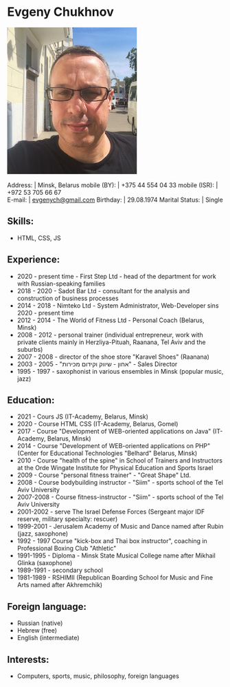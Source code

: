 # Evgeny Chukhnov

![Avatar alt-text](./avatar.jpg)

Address: | Minsk, Belarus
mobile (BY): | +375 44 554 04 33
mobile (ISR): | +972 53 705 66 67	
E-mail: | evgenych@gmail.com
Birthday: | 29.08.1974
Marital Status: | Single

## Skills:
* HTML, CSS, JS

## Experience:
* 2020 - present time - First Step Ltd - head of the department for work with Russian-speaking families
* 2018 - 2020 - Sadot Bar Ltd - consultant for the analysis and construction of business processes
* 2014 - 2018 - Nimteko Ltd - System Administrator, Web-Developer sins 2020 - present time
* 2012 - 2014 - The World of Fitness Ltd - Personal Coach (Belarus, Minsk)
* 2008 - 2012 - personal trainer (individual entrepreneur, work with private clients mainly in Herzliya-Pituah, Raanana, Tel Aviv and the suburbs)
* 2007 - 2008 - director of the shoe store "Karavel Shoes" (Raanana)
* 2003 - 2005 - "אחון - שיווק וקידום מכירות" - Sales Director
* 1995 - 1997 - saxophonist in various ensembles in Minsk (popular music, jazz)

## Education:
* 2021 - Cours JS (IT-Academy, Belarus, Minsk)
* 2020 - Course HTML CSS (IT-Academy, Belarus, Gomel)
* 2017 - Course "Development of WEB-oriented applications on Java" (IT-Academy, Belarus, Minsk)
* 2014 - Course "Development of WEB-oriented applications on PHP" (Center for Educational Technologies "Belhard" Belarus, Minsk)
* 2010 - Course "health of the spine" in School of Trainers and Instructors at the Orde Wingate Institute for Physical Education and Sports Israel
* 2009 - Course "personal fitness trainer" - "Great Shape" Ltd.
* 2008 - Course bodybuilding instructor - "Siim" - sports school of the Tel Aviv University 
* 2007-2008 - Course fitness-instructor - "Siim" - sports school of the Tel Aviv University
* 2001-2002 - serve The Israel Defense Forces (Sergeant major IDF reserve, military specialty: rescuer)
* 1999-2001 - Jerusalem Academy of Music and Dance named after Rubin (jazz, saxophone)
* 1992 - 1997 Course "kick-box and Thai box instructor", coaching in Professional Boxing Club "Athletic"
* 1991-1995 - Diploma - Minsk State Musical College name after Mikhail Glinka (saxophone)
* 1989-1991 - secondary school
* 1981-1989 - RSHIMII (Republican Boarding School for Music and Fine Arts named after Akhremchik)

## Foreign language:
- Russian (native)
- Hebrew (free)
- English (intermediate)

## Interests:
* Computers, sports, music, philosophy, foreign languages